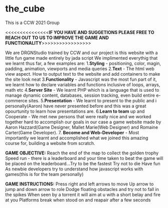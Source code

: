 # the_cube

This is a CCW 2021 Group 

<<<<<<<<<<<<<<<**IF YOU HAVE AND SUGGETIONS PLEASE FREE TO REACH OUT TO US TO IMPROVE THE GAME AND FUNCTIONALITY**>>>>>>>>>>>>>>>>>

We are  DRGNStudio trained by CCW and our project is this website with a little fun game made entirely by jada script
We implimented everythig that we learnt thus far, a few examples are:
1.**Styling** - positioning, color, magin, padding, animation, viewports and media queries
2.**Text** - The html web view aspect. How to output text to the website and add containers to make the site look neat
3.**Functionality** - Javascript was the most fun part of it, we learnt how to declare variables and functions inclusive of loops, arrays, math etc
4.**Server Site** - We learnt PHP which is a language that is used to manage dynamic content, databases, session tracking, even build entire e-commerce sites.
5.**Presentation** - We learnt to present to the public and i personally(Aaron) have never presented before and this was a great opourtunity to learn how presentations are.
6.**Learn to team** up and Cooperate - We met new persons that were really nice and we worked together hard to accomplish our goals in our case a game website made by
   Aaron Hazzard(Game Designer, Mallet Marie(Web Designer) and Romaine Carter(Game Developer).
7. **Become and Web-Developer** - Most importantly we learnt and accomplished what we joined this amazing course for, building a website from scratch.


**GAME OBJECTIVE:**
 Reach the end of the map to collect the golden trophy
 Speed run - there is a leaderboard and your time taken to beat the game will be placed on the leaderboard...Try to be the fastest
 Try not to die
 Have fun
 As newbie developers try to understand how javascript works with games(this is for the team personally)


**GAME INSTRUCTIONS:**
Press right and left arrows to move
  Up arrow to jump and down arrow to role
Dodge floating obstacles and try not to fall in the spikes
 When seen by a torrent it will aim at u with a short belay and fire at you
  Platforms break when stood on and reapair after a few seconds
 
 
